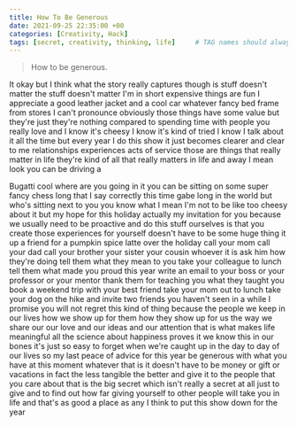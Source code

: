 ```yaml
---
title: How To Be Generous
date: 2021-09-25 22:35:00 +00
categories: [Creativity, Hack]
tags: [secret, creativity, thinking, life]     # TAG names should always be lowercase
---
```


> How to be generous.

It okay but I think what the story really captures though is stuff doesn't matter the stuff doesn't matter I'm in short expensive things are fun I appreciate a good leather jacket and a cool car whatever fancy bed frame from stores I can't pronounce obviously those things have some value but they're just they're nothing compared to spending time with people you really love and I know it's cheesy I know it's kind of tried I know I talk about it all the time but every year I do this show it just becomes clearer and clear to me relationships experiences acts of service those are things that really matter in life they're kind of all that really matters in life and away I mean look you can be driving a 

Bugatti cool where are you going in it you can be sitting on some super fancy chess long that I say correctly this time gabe long in the world but who's sitting next to you you know what I mean I'm not to be like too cheesy about it but my hope for this holiday actually my invitation for you because we usually need to be proactive and do this stuff ourselves is that you create those experiences for yourself doesn't have to be some huge thing it up a friend for a pumpkin spice latte over the holiday call your mom call your dad call your brother your sister your cousin whoever it is ask him how they're doing tell them what they mean to you take your colleague to lunch tell them what made you proud this year write an email to your boss or your professor or your mentor thank them for teaching you what they taught you book a weekend trip with your best friend take your mom out to lunch take your dog on the hike and invite two friends you haven't seen in a while I promise you will not regret this kind of thing because the people we keep in our lives how we show up for them how they show up for us the way we share our our love and our ideas and our attention that is what makes life meaningful all the science about happiness proves it we know this in our bones it's just so easy to forget when we're caught up in the day to day of our lives so my last peace of advice for this year be generous with what you have at this moment whatever that is it doesn't have to be money or gift or vacations in fact the less tangible the better and give it to the people that you care about that is the big secret which isn't really a secret at all just to give and to find out how far giving yourself to other people will take you in life and that's as good a place as any I think to put this show down for the year